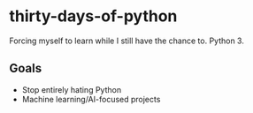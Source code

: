 # thirty-days-of-python
Forcing myself to learn while I still have the chance to. Python 3.

## Goals
* Stop entirely hating Python
* Machine learning/AI-focused projects
